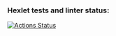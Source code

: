 ### Hexlet tests and linter status:
[![Actions Status](https://github.com/storm155/python-pytest-testing-project-79/actions/workflows/hexlet-check.yml/badge.svg)](https://github.com/storm155/python-pytest-testing-project-79/actions)